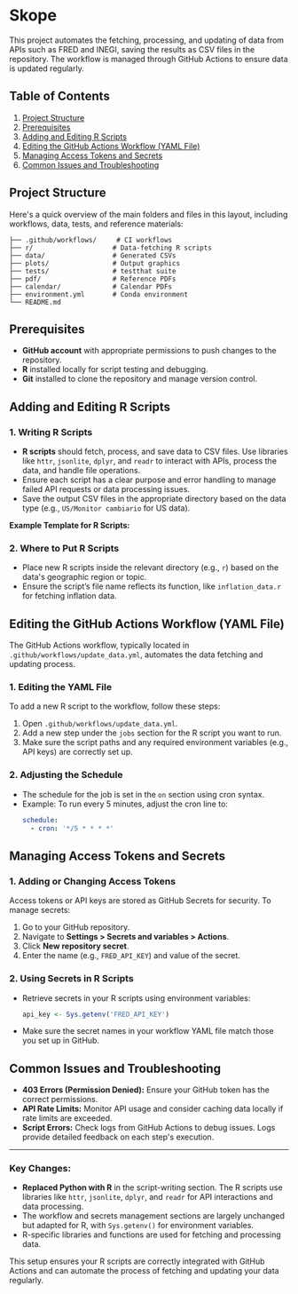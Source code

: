 # Skope

This project automates the fetching, processing, and updating of data from APIs such as FRED and INEGI, saving the results as CSV files in the repository. The workflow is managed through GitHub Actions to ensure data is updated regularly.

## Table of Contents
1. [Project Structure](#project-structure)
2. [Prerequisites](#prerequisites)
3. [Adding and Editing R Scripts](#adding-and-editing-r-scripts)
4. [Editing the GitHub Actions Workflow (YAML File)](#editing-the-github-actions-workflow-yaml-file)
5. [Managing Access Tokens and Secrets](#managing-access-tokens-and-secrets)
6. [Common Issues and Troubleshooting](#common-issues-and-troubleshooting)

## Project Structure

Here's a quick overview of the main folders and files in this layout, including workflows, data, tests, and reference materials:

```
├── .github/workflows/     # CI workflows
├── r/                    # Data-fetching R scripts
├── data/                 # Generated CSVs
├── plots/                # Output graphics
├── tests/                # testthat suite
├── pdf/                  # Reference PDFs
├── calendar/             # Calendar PDFs
├── environment.yml       # Conda environment
└── README.md
```

## Prerequisites

- **GitHub account** with appropriate permissions to push changes to the repository.
- **R** installed locally for script testing and debugging.
- **Git** installed to clone the repository and manage version control.

## Adding and Editing R Scripts

### 1. Writing R Scripts

- **R scripts** should fetch, process, and save data to CSV files. Use libraries like `httr`, `jsonlite`, `dplyr`, and `readr` to interact with APIs, process the data, and handle file operations.
- Ensure each script has a clear purpose and error handling to manage failed API requests or data processing issues.
- Save the output CSV files in the appropriate directory based on the data type (e.g., `US/Monitor cambiario` for US data).

**Example Template for R Scripts:**

### 2. Where to Put R Scripts

- Place new R scripts inside the relevant directory (e.g., `r`) based on the data's geographic region or topic.
- Ensure the script’s file name reflects its function, like `inflation_data.r` for fetching inflation data.

## Editing the GitHub Actions Workflow (YAML File)

The GitHub Actions workflow, typically located in `.github/workflows/update_data.yml`, automates the data fetching and updating process.

### 1. Editing the YAML File

To add a new R script to the workflow, follow these steps:

1. Open `.github/workflows/update_data.yml`.
2. Add a new step under the `jobs` section for the R script you want to run.
3. Make sure the script paths and any required environment variables (e.g., API keys) are correctly set up.

### 2. Adjusting the Schedule

- The schedule for the job is set in the `on` section using cron syntax.
- Example: To run every 5 minutes, adjust the cron line to:
  ```yaml
  schedule:
    - cron: '*/5 * * * *'
  ```

## Managing Access Tokens and Secrets

### 1. Adding or Changing Access Tokens

Access tokens or API keys are stored as GitHub Secrets for security. To manage secrets:

1. Go to your GitHub repository.
2. Navigate to **Settings > Secrets and variables > Actions**.
3. Click **New repository secret**.
4. Enter the name (e.g., `FRED_API_KEY`) and value of the secret.

### 2. Using Secrets in R Scripts

- Retrieve secrets in your R scripts using environment variables:

  ```r
  api_key <- Sys.getenv('FRED_API_KEY')
  ```

- Make sure the secret names in your workflow YAML file match those you set up in GitHub.

## Common Issues and Troubleshooting

- **403 Errors (Permission Denied):** Ensure your GitHub token has the correct permissions.
- **API Rate Limits:** Monitor API usage and consider caching data locally if rate limits are exceeded.
- **Script Errors:** Check logs from GitHub Actions to debug issues. Logs provide detailed feedback on each step's execution.
  
---

### Key Changes:

- **Replaced Python with R** in the script-writing section. The R scripts use libraries like `httr`, `jsonlite`, `dplyr`, and `readr` for API interactions and data processing.
- The workflow and secrets management sections are largely unchanged but adapted for R, with `Sys.getenv()` for environment variables.
- R-specific libraries and functions are used for fetching and processing data.

This setup ensures your R scripts are correctly integrated with GitHub Actions and can automate the process of fetching and updating your data regularly.
